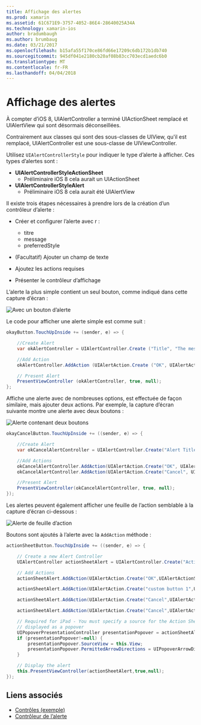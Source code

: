 ```yaml
---
title: Affichage des alertes
ms.prod: xamarin
ms.assetid: 61C671E9-3757-4052-86E4-28640025A34A
ms.technology: xamarin-ios
author: bradumbaugh
ms.author: brumbaug
ms.date: 03/21/2017
ms.openlocfilehash: b15afa55f170ce86fd66e17209c6db172b1db740
ms.sourcegitcommit: 945df041e2180cb20af08b83cc703ecd1aedc6b0
ms.translationtype: MT
ms.contentlocale: fr-FR
ms.lasthandoff: 04/04/2018
---
```

# <a name="displaying-alerts"></a>Affichage des alertes

À compter d’iOS 8, UIAlertController a terminé UIActionSheet remplacé et UIAlertView qui sont désormais déconseillées.

Contrairement aux classes qui sont des sous-classes de UIView, qu'il est remplacé, UIAlertController est une sous-classe de UIViewController.

Utilisez `UIAlertControllerStyle` pour indiquer le type d’alerte à afficher. Ces types d’alertes sont :

- **UIAlertControllerStyleActionSheet**
    * Préliminaire iOS 8 cela aurait un UIActionSheet
- **UIAlertControllerStyleAlert**
    * Préliminaire iOS 8 cela aurait été UIAlertView 

Il existe trois étapes nécessaires à prendre lors de la création d’un contrôleur d’alerte :

- Créer et configurer l’alerte avec r :
    * titre
    * message
    * preferredStyle
    
- (Facultatif) Ajouter un champ de texte
- Ajoutez les actions requises
- Présenter le contrôleur d’affichage

L’alerte la plus simple contient un seul bouton, comme indiqué dans cette capture d’écran :

 ![Avec un bouton d’alerte](alerts-images/alert1.png)

Le code pour afficher une alerte simple est comme suit :

```csharp
okayButton.TouchUpInside += (sender, e) => {

    //Create Alert
    var okAlertController = UIAlertController.Create ("Title", "The message", UIAlertControllerStyle.Alert);

    //Add Action
    okAlertController.AddAction (UIAlertAction.Create ("OK", UIAlertActionStyle.Default, null));

    // Present Alert
    PresentViewController (okAlertController, true, null);
};
```

Affiche une alerte avec de nombreuses options, est effectuée de façon similaire, mais ajouter deux actions. Par exemple, la capture d’écran suivante montre une alerte avec deux boutons :

 ![ Alerte contenant deux boutons](alerts-images/alert2.png)

```csharp
okayCancelButton.TouchUpInside += ((sender, e) => {

    //Create Alert
    var okCancelAlertController = UIAlertController.Create("Alert Title", "Choose from two buttons", UIAlertControllerStyle.Alert);

    //Add Actions
    okCancelAlertController.AddAction(UIAlertAction.Create("OK", UIAlertActionStyle.Default, alert => Console.WriteLine ("Okay was clicked")));
    okCancelAlertController.AddAction(UIAlertAction.Create("Cancel", UIAlertActionStyle.Cancel, alert => Console.WriteLine ("Cancel was clicked")));

    //Present Alert
    PresentViewController(okCancelAlertController, true, null);
});
```

Les alertes peuvent également afficher une feuille de l’action semblable à la capture d’écran ci-dessous :

 ![Alerte de feuille d’action](alerts-images/alert3.png)

Boutons sont ajoutés à l’alerte avec la `AddAction` méthode :

```csharp
actionSheetButton.TouchUpInside += ((sender, e) => {

    // Create a new Alert Controller
    UIAlertController actionSheetAlert = UIAlertController.Create("Action Sheet", "Select an item from below", UIAlertControllerStyle.ActionSheet);

    // Add Actions
    actionSheetAlert.AddAction(UIAlertAction.Create("OK",UIAlertActionStyle.Default, (action) => Console.WriteLine ("Item One pressed.")));

    actionSheetAlert.AddAction(UIAlertAction.Create("custom button 1",UIAlertActionStyle.Default, (action) => Console.WriteLine ("Item Two pressed.")));

    actionSheetAlert.AddAction(UIAlertAction.Create("Cancel",UIAlertActionStyle.Default, (action) => Console.WriteLine ("Item Three pressed.")));

    actionSheetAlert.AddAction(UIAlertAction.Create("Cancel",UIAlertActionStyle.Cancel, (action) => Console.WriteLine ("Cancel button pressed.")));

    // Required for iPad - You must specify a source for the Action Sheet since it is
    // displayed as a popover
    UIPopoverPresentationController presentationPopover = actionSheetAlert.PopoverPresentationController;
    if (presentationPopover!=null) {
        presentationPopover.SourceView = this.View;
        presentationPopover.PermittedArrowDirections = UIPopoverArrowDirection.Up;
    }

    // Display the alert
    this.PresentViewController(actionSheetAlert,true,null);
});
```

## <a name="related-links"></a>Liens associés

- [Contrôles (exemple)](https://developer.xamarin.com/samples/Controls/)
- [Contrôleur de l’alerte](https://developer.xamarin.com/recipes/ios/standard_controls/alertcontroller/)
